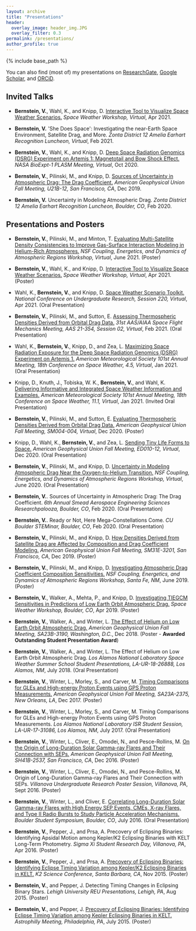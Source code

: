 ```yaml
---
layout: archive
title: "Presentations"
header:
  overlay_image: header_img.JPG
  overlay_filter: 0.3
permalink: /presentations/
author_profile: true
---
```


{% include base_path %}

You can also find (most of) my presentations on <a href="https://www.researchgate.net/profile/Valerie-Bernstein/research">ResearchGate</a>, <a href="https://scholar.google.com/citations?user=qM2RFKoAAAAJ&hl=en">Google Scholar</a>, and <a href="https://orcid.org/0000-0002-4467-6112">ORCiD</a>.

Invited Talks
------

* <b>Bernstein, V.</b>, Wahl, K., and Knipp, D. [Interactive Tool to Visualize Space Weather Scenarios.](https://www.youtube.com/watch?v=aVNDKAq6rn4) <i>Space Weather Workshop, Virtual</i>, Apr 2021.

* <b>Bernstein, V.</b> 'She Does Space': Investigating the near-Earth Space Environment, Satellite Drag, and More. <i>Zonta District 12 Amelia Earhart Recognition Luncheon, Virtual</i>, Feb 2021.

* <b>Bernstein, V.</b>, Wahl, K., and Knipp, D. [Deep Space Radiation Genomics (DSRG) Experiment on Artemis 1: Magnetotail and Bow Shock Effect.](https://www.researchgate.net/publication/353224352_Deep_Space_Radiation_Genomics_DSRG_Experiment_on_Artemis_1_Magnetotail_and_Bow_Shock_Effect) <i>NASA BioExpt-1 PLASM Meeting, Virtual</i>, Oct 2020.

* <b>Bernstein, V.</b>, Pilinski, M., and Knipp, D. [Sources of Uncertainty in Atmospheric Drag: The Drag Coefficient.](https://www.essoar.org/doi/10.1002/essoar.10501842.1) <i>American Geophysical Union Fall Meeting, U21B-12, San Francisco, CA</i>, Dec 2019.

* <b>Bernstein, V.</b> Uncertainty in Modeling Atmospheric Drag. <i>Zonta District 12 Amelia Earhart Recognition Luncheon, Boulder, CO</i>, Feb 2020.


Presentations and Posters
------

* <b>Bernstein, V.</b>, Pilinski, M., and Minton, T. [Evaluating Multi-Satellite Density Consistencies to Improve Gas-Surface Interaction Modeling in Helium-Rich Atmospheres.](https://www.researchgate.net/publication/353209310_Evaluating_Multi-Satellite_Density_Consistencies_to_Improve_Gas-_Surface_Interaction_Modeling_in_Helium-Rich_Atmospheres) <i>NSF Coupling, Energetics, and Dynamics of Atmospheric Regions Workshop, Virtual</i>, June 2021. (Poster)

* <b>Bernstein, V.</b>, Wahl, K., and Knipp, D. [Interactive Tool to Visualize Space Weather Scenarios.](https://www.researchgate.net/publication/353196544_Interactive_Tool_to_Visualize_Space_Weather_Scenarios) <i>Space Weather Workshop, Virtual</i>, Apr 2021. (Poster)

* Wahl, K., <b>Bernstein, V.</b>, and Knipp, D. [Space Weather Scenario Toolkit.](https://www.researchgate.net/publication/353220896_Space_Weather_Scenario_Toolkit) <i>National Conference on Undergraduate Research, Session 220, Virtual</i>, Apr 2021. (Oral Presentation)

* <b>Bernstein, V.</b>, Pilinski, M., and Sutton, E. [Assessing Thermospheric Densities Derived from Orbital Drag Data.](https://www.researchgate.net/publication/353224456_Assessing_Thermospheric_Densities_Derived_from_Orbital_Drag_Data) <i>31st AAS/AIAA Space Flight Mechanics Meeting, AAS 21-354, Session 02, Virtual</i>, Feb 2021. (Oral Presentation)

* Wahl, K., <b>Bernstein, V.</b>, Knipp, D., and Zea, L. [Maximizing Space Radiation Exposure for the Deep Space Radiation Genomics (DSRG) Experiment on Artemis 1.](https://www.researchgate.net/publication/353221404_Maximizing_Space_Radiation_Exposure_for_the_Deep_Space_Radiation_Genomics_DSRG_Experiment_on_Artemis_1) <i>American Meteorological Society 101st Annual Meeting, 18th Conference on Space Weather, 4.5, Virtual</i>, Jan 2021. (Oral Presentation)

* Knipp, D., Knuth, J., Tobiska, W. K., <b>Bernstein, V.</b>, and Wahl, K. [Delivering Informative and Integrated Space Weather Information and Examples.](https://www.researchgate.net/publication/353222026_Delivering_Informative_and_Integrated_Space_Weather_Information_and_Examples) <i>American Meteorological Society 101st Annual Meeting, 18th Conference on Space Weather, 11.1, Virtual</i>, Jan 2021. (Invited Oral Presentation)

* <b>Bernstein, V.</b>, Pilinski, M., and Sutton, E. [Evaluating Thermospheric Densities Derived from Orbital Drag Data.](https://www.researchgate.net/publication/353224700_Evaluating_Thermospheric_Densities_Derived_from_Orbital_Drag_Data) <i>American Geophysical Union Fall Meeting, SM004-004, Virtual</i>, Dec 2020. (Poster)

* Knipp, D., Wahl, K., <b>Bernstein, V.</b>, and Zea, L. [Sending Tiny Life Forms to Space.](https://www.researchgate.net/publication/353224583_Sending_Tiny_Life_Forms_to_Space) <i>American Geophysical Union Fall Meeting, ED010-12, Virtual</i>, Dec 2020. (Oral Presentation)

* <b>Bernstein, V.</b>, Pilinski, M., and Knipp, D. [Uncertainty in Modeling Atmospheric Drag Near the Oxygen-to-Helium Transition.](https://www.researchgate.net/publication/353299186_Uncertainty_in_Modeling_Atmospheric_Drag_Near_the_Oxygen-to-Helium_Transition) <i>NSF Coupling, Energetics, and Dynamics of Atmospheric Regions Workshop, Virtual</i>, June 2020. (Oral Presentation)

* <b>Bernstein, V.</b>. Sources of Uncertainty in Atmospheric Drag: The Drag Coefficient. <i>6th Annual Smead Aerospace Engineering Sciences Researchpalooza, Boulder, CO</i>, Feb 2020. (Oral Presentation)

* <b>Bernstein, V.</b>. Ready or Not, Here Mega-Constellations Come. <i>CU Boulder STEMinar, Boulder, CO</i>, Feb 2020. (Oral Presentation)

* <b>Bernstein, V.</b>, Pilinski, M., and Knipp, D. [How Densities Derived from Satellite Drag are Affected by Composition and Drag Coefficient Modeling.](https://www.researchgate.net/publication/353299271_How_Densities_Derived_from_Satellite_Drag_are_Affected_by_Composition_and_Drag_Coefficient_Modeling) <i>American Geophysical Union Fall Meeting, SM31E-3201, San Francisco, CA</i>, Dec 2019. (Poster)

* <b>Bernstein, V.</b>, Pilinski, M., and Knipp, D. [Investigating Atmospheric Drag Coefficient Composition Sensitivities.](https://www.researchgate.net/publication/353327414_Investigating_Atmospheric_Drag_Coefficient_Composition_Sensitivities) <i>NSF Coupling, Energetics, and Dynamics of Atmospheric Regions Workshop, Santa Fe, NM</i>, June 2019. (Poster)

* <b>Bernstein, V.</b>, Walker, A., Mehta, P., and Knipp, D. [Investigating TIEGCM Sensitivities in Predictions of Low Earth Orbit Atmospheric Drag.](https://www.researchgate.net/publication/353327627_Investigating_TIEGCM_Sensitivities_in_Predictions_of_Low_Earth_Orbit_Atmospheric_Drag) <i>Space Weather Workshop, Boulder, CO</i>, Apr 2019. (Poster)

* <b>Bernstein, V.</b>, Walker, A., and Winter, L. [The Effect of Helium on Low Earth Orbit Atmospheric Drag.](https://www.researchgate.net/publication/353330027_The_Effect_of_Helium_on_Low_Earth_Orbit_Atmospheric_Drag) <i>American Geophysical Union Fall Meeting, SA23B-3190, Washington, D.C.</i>, Dec 2018. (Poster - <b>Awarded Outstanding Student Presentation Award</b>)

* <b>Bernstein, V.</b>, Walker, A., and Winter, L. The Effect of Helium on Low Earth Orbit Atmospheric Drag. <i>Los Alamos National Laboratory Space Weather Summer School Student Presentations, LA-UR-18-26888, Los Alamos, NM</i>, July 2018. (Oral Presentation)

* <b>Bernstein, V.</b>, Winter, L., Morley, S., and Carver, M. [Timing Comparisons for GLEs and High-energy Proton Events using GPS Proton Measurements.](https://www.researchgate.net/publication/353329982_Timing_Comparisons_for_GLEs_and_High-energy_Proton_Events_using_GPS_Proton_Measurements) <i>American Geophysical Union Fall Meeting, SA23A-2375, New Orleans, LA</i>, Dec 2017. (Poster)

* <b>Bernstein, V.</b>, Winter, L., Morley, S., and Carver, M. Timing Comparisons for GLEs and High-energy Proton Events using GPS Proton Measurements. <i>Los Alamos National Laboratory ISR Student Session, LA-UR-17-31086, Los Alamos, NM</i>, July 2017. (Oral Presentation)

* <b>Bernstein, V.</b>, Winter, L., Cliver, E., Omodei, N., and Pesce-Rollins, M. [On the Origin of Long-Duration Solar Gamma-ray Flares and Their Connection with SEPs.](https://www.researchgate.net/publication/353329890_On_the_Origin_on_Long-Duration_Solar_Gamma-ray_Flares_and_Their_Connection_with_SEPs) <i>American Geophysical Union Fall Meeting, SH41B-2537, San Francisco, CA</i>, Dec 2016. (Poster)

* <b>Bernstein, V.</b>, Winter, L., Cliver, E., Omodei, N., and Pesce-Rollins, M. Origin of Long-Duration Gamma-ray Flares and Their Connection with SEPs. <i>Villanova Undergraduate Research Poster Session, Villanova, PA</i>, Sept 2016. (Poster)

* <b>Bernstein, V.</b>, Winter, L., and Cliver, E. [Correlating Long-Duration Solar Gamma-ray Flares with High Energy SEP Events, CMEs, X-ray Flares, and Type II Radio Bursts to Study Particle Acceleration Mechanisms.](https://www.researchgate.net/publication/353342085_Correlating_Long-Duration_Solar_Gamma-ray_Flares_with_High_Energy_SEP_Events_CMEs_X-ray_Flares_and_Type_II_Radio_Bursts_to_Study_Particle_Acceleration_Mechanisms) <i>Boulder Student Symposium, Boulder, CO</i>, July 2016. (Oral Presentation)

* <b>Bernstein, V.</b>, Pepper, J., and Prsa, A. Precovery of Eclipsing Binaries: Identifying Apsidal Motion among Kepler/K2 Eclipsing Binaries with KELT Long-Term Photometry. <i>Sigma Xi Student Research Day, Villanova, PA</i>, Apr 2016. (Poster)

* <b>Bernstein, V.</b>, Pepper, J., and Prsa, A. [Precovery of Eclipsing Binaries: Identifying Eclipse Timing Variation among Kepler/K2 Eclipsing Binaries in KELT.](https://www.researchgate.net/publication/353329899_Precovery_of_Eclipsing_Binaries_Identifying_Eclipse_Timing_Variation_among_KeplerK2_Eclipsing_Binaries_in_KELT) <i>K2 Science Conference, Santa Barbara, CA</i>, Nov 2015. (Poster)

* <b>Bernstein, V.</b>, and Pepper, J. Detecting Timing Changes in Eclipsing Binary Stars. <i>Lehigh University REU Presentations, Lehigh, PA</i>, Aug 2015. (Poster)

* <b>Bernstein, V.</b>, and Pepper, J. [Precovery of Eclipsing Binaries: Identifying Eclipse Timing Variation among Kepler Eclipsing Binaries in KELT.](https://www.researchgate.net/publication/353342103_Precovery_of_Eclipsing_Binaries_Identifying_Eclipse_Timing_Variation_among_Kepler_Eclipsing_Binaries_in_KELT) <i>Astrophilly Meeting, Philadelphia, PA</i>, July 2015. (Poster)
